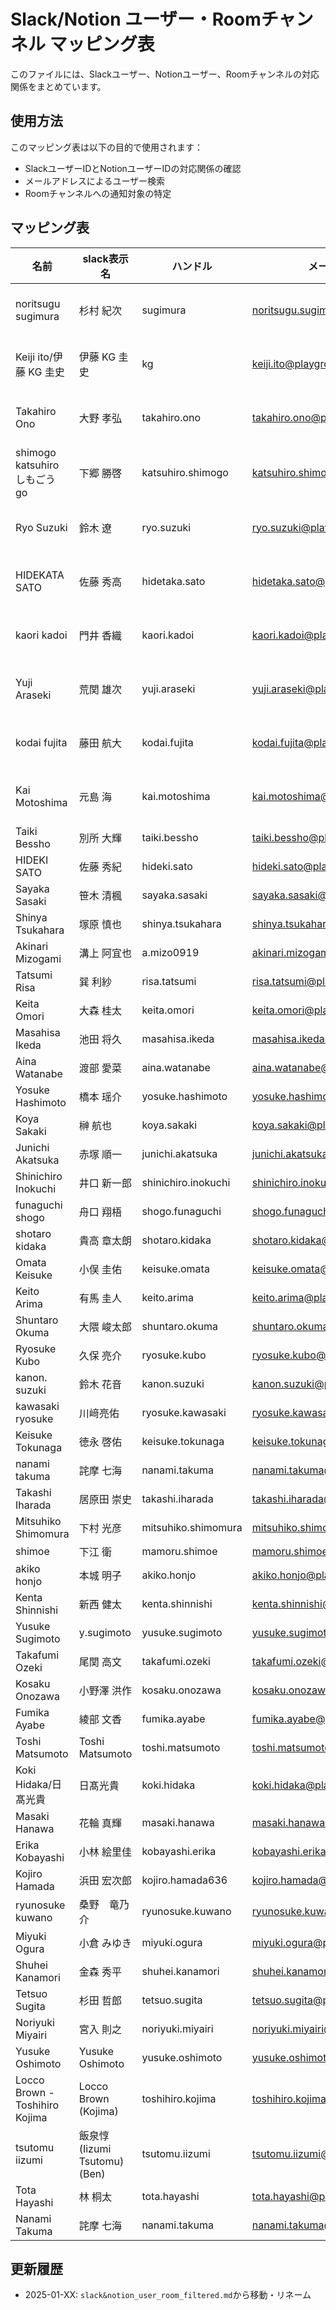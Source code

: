 # Slack/Notion ユーザー・Roomチャンネル マッピング表

このファイルには、Slackユーザー、Notionユーザー、Roomチャンネルの対応関係をまとめています。

## 使用方法

このマッピング表は以下の目的で使用されます：
- SlackユーザーIDとNotionユーザーIDの対応関係の確認
- メールアドレスによるユーザー検索
- Roomチャンネルへの通知対象の特定

## マッピング表


名前 | slack表示名 | ハンドル | メールアドレス | Notionユーザー名 | NotionユーザーID | SlackユーザーID | roomチャンネル名 | roomチャンネルID
--- | --- | --- | --- | --- | --- | --- | --- | ---
noritsugu sugimura | 杉村 紀次 | sugimura | noritsugu.sugimura@playground.live | 杉村 紀次 | 67be2e00-d7c2-4bba-8a35-c0d6d7e22e0e | U51PGHBHA | room_sugimura | C5A0YAP98
Keiji ito/伊藤 KG 圭史 | 伊藤 KG 圭史 | kg | keiji.ito@playground.live | 伊藤 KG 圭史 | cac402b5-4002-4d6f-880b-079b8ca997f0 | U52KGG5QX | room_kg | CB1JJAC91
Takahiro Ono | 大野 孝弘 | takahiro.ono | takahiro.ono@playground.live | 大野 孝弘 | 6340c48b-5cbc-432f-ac00-0359c8755ff9 | U76GVDSNL | room_ono-takahiro | CBJC352NQ
shimogo katsuhiro しもごう　go | 下郷 勝啓 | katsuhiro.shimogo | katsuhiro.shimogo@playground.live | 下郷 勝啓 | efd19535-2158-4bd3-b8bb-e7ffb8472c43 | U7BR1ST9B | room_shimogo | CBJ1UPHGB
Ryo Suzuki | 鈴木 遼 | ryo.suzuki | ryo.suzuki@playground.live | 鈴木 遼 | 87216aa3-bf08-4f84-83e5-e117042ffdd6 | U9ZFLRRG9 | room_suzuki-r | CA0V4N68N
HIDEKATA SATO | 佐藤 秀高 | hidetaka.sato | hidetaka.sato@playground.live | 佐藤 秀高 | c189d754-060c-45b7-b891-4fd4272ebb05 | UF0LZP6GG | room_hidetaka | CFCU48L3A
kaori kadoi | 門井 香織 | kaori.kadoi | kaori.kadoi@playground.live | 門井 香織 | 6d5f740a-5b47-491c-a460-00843180b26b | UL7R2KP44 | room_kadoi | CLCBYBBC5
Yuji Araseki | 荒関 雄次 | yuji.araseki | yuji.araseki@playground.live | 荒関 雄次 | 7ca7784f-894d-4110-abac-223ed1b23940 | UN6AZJ1H8 | room_araseki | CS264K5PS
kodai fujita | 藤田 航大 | kodai.fujita | kodai.fujita@playground.live | 藤田 航大 | 09a13b52-2e64-48a2-b986-c7dcb3cc2b18 | U013PEHEAES | room_fujita | C014095HX8E
Kai Motoshima | 元島 海 | kai.motoshima | kai.motoshima@playground.live | 元島 海 | b210e268-53b5-469f-82f8-da143dbd2205 | UDL1199PU | room_motoshima | CDM5SBMGD
Taiki Bessho | 別所 大輝 | taiki.bessho | taiki.bessho@playground.live | 別所 大輝 | UCAP9CG01 | room_bessho | CCCC3NP0F
HIDEKI SATO | 佐藤 秀紀 | hideki.sato | hideki.sato@playground.live | 佐藤 秀紀 | U02CX525CRY | room_hidekisato | C02GAA518D9
Sayaka Sasaki | 笹木 清楓 | sayaka.sasaki | sayaka.sasaki@playground.live | 笹木 清楓 | U02HMMCLEGP | room_sasaki-s | C02JX5Y4X2L
Shinya Tsukahara | 塚原 慎也 | shinya.tsukahara | shinya.tsukahara@playground.live | 塚原 慎也 | U02MB2K6796 | room_tsukahara-s | C02QGA67KQU
Akinari Mizogami | 溝上 阿宜也 | a.mizo0919 | akinari.mizogami@playground.live | 溝上 阿宜也 | U03LJH7485A | room_mizogami | C03LUQVSVCZ
Tatsumi Risa | 巽 利紗 | risa.tatsumi | risa.tatsumi@playground.live | 巽 利紗 | U040U1SVDPG | room_tatsumi | C040DA3P0DB
Keita Omori | 大森 桂太 | keita.omori | keita.omori@playground.live | 大森 桂太 | U03NYU810TU | room_omori | C03NSAKBGVC
Masahisa Ikeda | 池田 将久 | masahisa.ikeda | masahisa.ikeda@playground.live | 池田 将久 | U047ZTZT1KN | room_ikeda-masahisa | C047UFVH08M
Aina Watanabe | 渡部 愛菜 | aina.watanabe | aina.watanabe@playground.live | 渡部 愛菜 | U048M5NP6M6 | room_watanabe-aina | C047QRXLWMC
Yosuke Hashimoto | 橋本 瑶介 | yosuke.hashimoto | yosuke.hashimoto@playground.live | 橋本 瑶介 | U04C8KW2TBP | room_hashimoto-yosuke | C04CBFE9UHH
Koya Sakaki | 榊 航也 | koya.sakaki | koya.sakaki@playground.live | 榊 航也 | U04G17HM529 | room_sakaki | C04GTSGTRFS
Junichi Akatsuka | 赤塚 順一 | junichi.akatsuka | junichi.akatsuka@playground.live | 赤塚 順一 | U044WQD9LKS | room_akatsuka | C044KN3NP4H
Shinichiro Inokuchi | 井口 新一郎 | shinichiro.inokuchi | shinichiro.inokuchi@playground.live | 井口 新一郎   | U04HB81EUTS | room_inokuchi | C04GMDK8QLB
funaguchi shogo | 舟口 翔梧 | shogo.funaguchi | shogo.funaguchi@playground.live | 舟口 翔梧 | U03QYQF7RDY | room_funaguchi | C03RNGRLZS4
shotaro kidaka | 貴高 章太朗 | shotaro.kidaka | shotaro.kidaka@playground.live | 貴高章太朗 | U05852LRK2A | room_kidaka | C0591BBDXJ4
Omata Keisuke | 小俣 圭佑 | keisuke.omata | keisuke.omata@playground.live | 小俣 圭佑 | U05HPEK4H4J | room_omata | C05HGQG9NPQ
Keito Arima | 有馬 圭人 | keito.arima | keito.arima@playground.live | 有馬 圭人　 | U05JD77UTEU | room_arima | C05HPFYMJG2
Shuntaro Okuma | 大隈 峻太郎 | shuntaro.okuma | shuntaro.okuma@playground.live | 大隈 峻太郎 | U05QJBJ5083 | room_okuma | C05QFGLMBFF
Ryosuke Kubo | 久保 亮介 | ryosuke.kubo | ryosuke.kubo@playground.live | 久保 亮介 | U062WDAD7JB | room_kubo-ryosuke | C063ZVB2KK2
kanon.​suzuki | 鈴木 花音 | kanon.suzuki | kanon.suzuki@playground.live | 鈴木 花音 | U06C8D96KC0 | room_suzuki-k | C06BKTQG0RL
kawasaki ryosuke | 川﨑亮佑 | ryosuke.kawasaki | ryosuke.kawasaki@playground.live | 川﨑亮佑 | U07FFNU42G6 | room_kawasaki | C07G25KLV5H
Keisuke Tokunaga | 徳永 啓佑 | keisuke.tokunaga | keisuke.tokunaga@playground.live | 徳永啓佑 | U07P46R9WLB | room_tokunaga | C07P6Q4U23W
nanami takuma | 詫摩 七海 | nanami.takuma | nanami.takuma@playground.live | 詫摩七海 | U07U2CKSMLN | room_takuma | C07TUEQJWQP
Takashi Iharada | 居原田 崇史 | takashi.iharada | takashi.iharada@playground.live | 居原田崇史  | U08TLQTUJ21 | room_iharada | C08TFB2P4BV
Mitsuhiko Shimomura | 下村 光彦 | mitsuhiko.shimomura | mitsuhiko.shimomura@playground.live | 下村光彦 | U093SKGPP7A | room_shimomura | C092XE2F76X
shimoe | 下江 衛 | mamoru.shimoe | mamoru.shimoe@playground.live | 下江衛 | U093Y7PPCUT | room_shimoe | C09440K8GAH
akiko honjo | 本城 明子 | akiko.honjo | akiko.honjo@playground.live | 本城 明子 | U014CACGXJ9 | room_honjo | C05CF5ACUSU
Kenta Shinnishi | 新西 健太 | kenta.shinnishi | kenta.shinnishi@playground.live | 新西 健太 | U035T6ZDA8Z | room_shinnishi | C035BMAB4JH
Yusuke Sugimoto | y.sugimoto | yusuke.sugimoto | yusuke.sugimoto@playground.live | Yusuke Sugimoto | U03U75CR6KE | room_sugimoto | C03UHA2HX33
Takafumi Ozeki | 尾関 高文 | takafumi.ozeki | takafumi.ozeki@playground.live | 尾関高文 | U02LSRHQ9S6 | room_ozeki | C02LUMNKS4A
Kosaku Onozawa | 小野澤 洪作 | kosaku.onozawa | kosaku.onozawa2@playground.live | 小野澤 洪作 | U032C0QMJ14 | room_onozawa | C032X8SLLQH
Fumika Ayabe | 綾部 文香 | fumika.ayabe | fumika.ayabe@playground.live | 綾部 文香 | U03DL6R7LG5 | room_ayabe | C03ECRVJJSU
Toshi Matsumoto | Toshi Matsumoto | toshi.matsumoto | toshi.matsumoto@playground.live | Toshi Matsumoto | U04HAQ37000 | room_matsumoto-toshi | C04GEFDM6AJ
Koki Hidaka/日髙光貴 | 日髙光貴 | koki.hidaka | koki.hidaka@playground.live | 日髙光貴 | U0501CTTH17 | room_hidaka | C050CEP5R2L
Masaki Hanawa | 花輪 真輝 | masaki.hanawa | masaki.hanawa@playground.live | 花輪 真輝 | U05HPC0BL3V | room_hanawa | C05HPFB4QRY
Erika Kobayashi | 小林 絵里佳 | kobayashi.erika | kobayashi.erika@playground.live | KobayashiErika | U05H8T8G44F | room_kobayashi-erika | C05H8T042PR
Kojiro Hamada | 浜田 宏次郎 | kojiro.hamada636 | kojiro.hamada@playground.live | 浜田 宏次郎 | UP772HAP9 | room_hamada | C016C4Q9PCK
ryunosuke kuwano | 桑野　竜乃介 | ryunosuke.kuwano | ryunosuke.kuwano@playground.live | 桑野 竜乃介 | U05APU9D1EC | room_kuwano | C05AG3UEXJB
Miyuki Ogura | 小倉 みゆき | miyuki.ogura | miyuki.ogura@playground.live | 小倉 みゆき | U058BHU9ZB5 | room_ogura | C058BHRHPMZ
Shuhei Kanamori | 金森 秀平 | shuhei.kanamori | shuhei.kanamori@playground.live | 金森 秀平 | U053NGYJLMD | room_kanamori | C054056U0GM
Tetsuo Sugita | 杉田 哲郎 | tetsuo.sugita | tetsuo.sugita@playground.live | Tetsuo Sugita | U05GZD2G2LQ | room_sugita | C05GC4YQQ4C
Noriyuki Miyairi | 宮入 則之 | noriyuki.miyairi | noriyuki.miyairi@playground.live | 宮入 則之 | U03STC55PK6 | room_miyairi | C03SJ75FZT8
Yusuke Oshimoto | Yusuke Oshimoto | yusuke.oshimoto | yusuke.oshimoto@playground.live | OshimotoYusuke | U046SM2G326 | room_oshimoto | C0475A1R0EM
Locco Brown - Toshihiro Kojima | Locco Brown (Kojima) | toshihiro.kojima | toshihiro.kojima@playground.live | KojimaToshihiro | U047GCBJS1E | room_kojima | C046SJK75SP
tsutomu iizumi | 飯泉惇(Iizumi Tsutomu) (Ben) | tsutomu.iizumi | tsutomu.iizumi@playground.live | 飯泉惇 | U07GP8ME8TS | room_iizumi | C07GR2TKM6C
Tota Hayashi | 林 桐太 | tota.hayashi | tota.hayashi@playground.live | 林桐太 | U07UXPUHUQG | room_hayashi | C07UXPPJ8QG
Nanami Takuma | 詫摩 七海 | nanami.takuma | nanami.takuma@playground.live | 詫摩七海 | U07U2CKSMLN | room_takuma | C07TUEQJWQP


## 更新履歴

- 2025-01-XX: `slack&notion_user_room_filtered.md`から移動・リネーム
